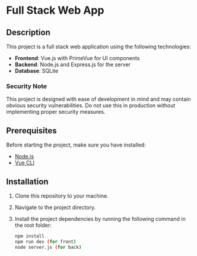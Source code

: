 # Full Stack Web App

## Description

This project is a full stack web application using the following technologies:

- **Frontend**: Vue.js with PrimeVue for UI components
- **Backend**: Node.js and Express.js for the server
- **Database**: SQLite

### Security Note

This project is designed with ease of development in mind and may contain obvious security vulnerabilities. Do not use this in production without implementing proper security measures.

## Prerequisites

Before starting the project, make sure you have installed:

- [Node.js](https://nodejs.org/)
- [Vue CLI](https://cli.vuejs.org/)

## Installation

1. Clone this repository to your machine.
2. Navigate to the project directory.
3. Install the project dependencies by running the following command in the root folder:

   ```bash
   npm install
   npm run dev (for front)
   node server.js (for back)
